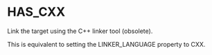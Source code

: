   

# HAS_CXX  
Link the target using the C++ linker tool (obsolete).  

This is equivalent to setting the LINKER_LANGUAGE
property to CXX.  

